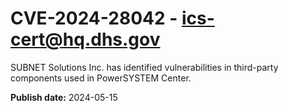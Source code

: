 # CVE-2024-28042 - ics-cert@hq.dhs.gov

SUBNET Solutions Inc. has identified vulnerabilities in third-party components used in PowerSYSTEM Center.

**Publish date:** 2024-05-15
